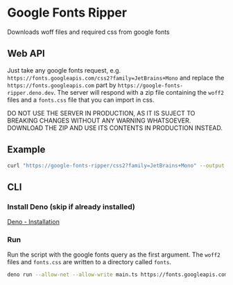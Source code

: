 # Google Fonts Ripper

Downloads woff files and required css from google fonts

## Web API

Just take any google fonts request, e.g.
`https://fonts.googleapis.com/css2?family=JetBrains+Mono` and replace the
`https://fonts.googleapis.com` part by `https://google-fonts-ripper.deno.dev`.
The server will respond with a zip file containing the `woff2` files and a
`fonts.css` file that you can import in css.

DO NOT USE THE SERVER IN PRODUCTION, AS IT IS SUJECT TO BREAKING CHANGES WITHOUT
ANY WARNING WHATSOEVER. DOWNLOAD THE ZIP AND USE ITS CONTENTS IN PRODUCTION INSTEAD.

## Example

```sh
curl "https://google-fonts-ripper/css2?family=JetBrains+Mono" --output fonts.zip
```

## CLI

### Install Deno (skip if already installed)

[Deno - Installation](https://deno.land/#installation)

### Run

Run the script with the google fonts query as the first argument. The
`woff2` files and `fonts.css` are written to a directory called `fonts`.

```sh
deno run --allow-net --allow-write main.ts https://fonts.googleapis.com/css2?family=JetBrains+Mono
```
